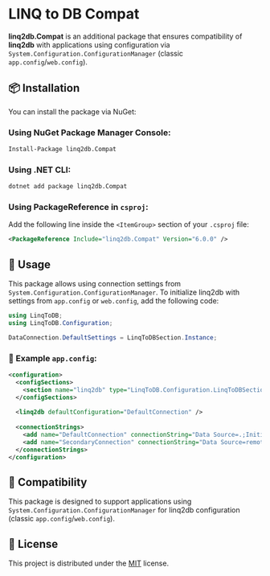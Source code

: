 ﻿# LINQ to DB Compat

**linq2db.Compat** is an additional package that ensures compatibility of **linq2db** with applications using configuration via `System.Configuration.ConfigurationManager` (classic `app.config`/`web.config`).

## 📦 Installation

You can install the package via NuGet:

### Using NuGet Package Manager Console:
```sh
Install-Package linq2db.Compat
```

### Using .NET CLI:
```sh
dotnet add package linq2db.Compat
```

### Using PackageReference in `csproj`:
Add the following line inside the `<ItemGroup>` section of your `.csproj` file:
```xml
<PackageReference Include="linq2db.Compat" Version="6.0.0" />
```

## 🚀 Usage

This package allows using connection settings from `System.Configuration.ConfigurationManager`. To initialize linq2db with settings from `app.config` or `web.config`, add the following code:

```csharp
using LinqToDB;
using LinqToDB.Configuration;

DataConnection.DefaultSettings = LinqToDBSection.Instance;
```

### 📌 Example `app.config`:

```xml
<configuration>
  <configSections>
    <section name="linq2db" type="LinqToDB.Configuration.LinqToDBSection, linq2db.Compat" />
  </configSections>
  
  <linq2db defaultConfiguration="DefaultConnection" />
  
  <connectionStrings>
    <add name="DefaultConnection" connectionString="Data Source=.;Initial Catalog=MyDatabase;Integrated Security=True" providerName="System.Data.SqlClient" />
    <add name="SecondaryConnection" connectionString="Data Source=remote_server;Initial Catalog=OtherDatabase;User Id=user;Password=pass;" providerName="System.Data.SqlClient" />
  </connectionStrings>
</configuration>
```

## 🎯 Compatibility

This package is designed to support applications using `System.Configuration.ConfigurationManager` for linq2db configuration (classic `app.config`/`web.config`).

## 📜 License

This project is distributed under the [MIT](https://github.com/linq2db/linq2db/blob/master/MIT-LICENSE.txt) license.
